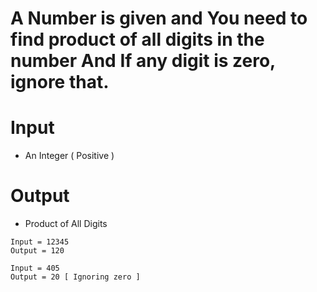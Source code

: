 # A Number is given and You need to find product of all digits in the number And If any digit is zero, ignore that.

# Input

- An Integer ( Positive )

# Output

- Product of All Digits

```
Input = 12345
Output = 120

Input = 405
Output = 20 [ Ignoring zero ]
```

